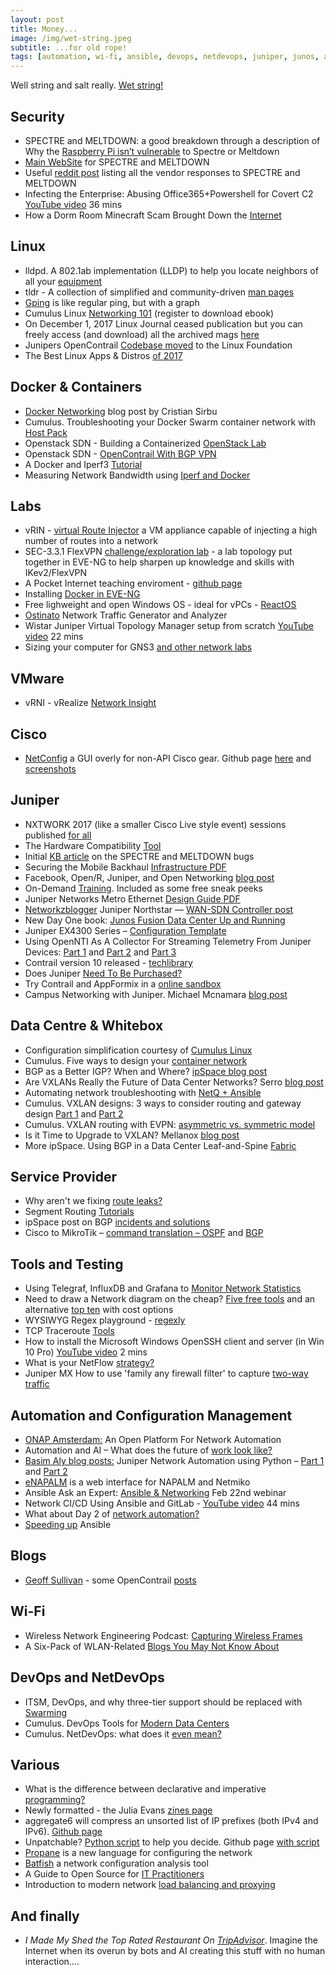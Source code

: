 ```yaml
---
layout: post
title: Money...
image: /img/wet-string.jpeg
subtitle: ...for old rope!
tags: [automation, wi-fi, ansible, devops, netdevops, juniper, junos, automation, security, linux, docker, containers, labs, eve-ng, vmware, whitebox, cumulus, cisco, data centre]
---
```

Well string and salt really. [Wet string!](http://www.revk.uk/2017/12/its-official-adsl-works-over-wet-string.html)

## Security

* SPECTRE and MELTDOWN: a good breakdown through a description of Why the [Raspberry Pi isn’t vulnerable](https://www.raspberrypi.org/blog/why-raspberry-pi-isnt-vulnerable-to-spectre-or-meltdown/) to Spectre or Meltdown
* [Main WebSite](https://meltdownattack.com/) for SPECTRE and MELTDOWN
* Useful [reddit post](https://www.reddit.com/r/networking/comments/7o4y40/meltdownspectre_vulnerability_tracker/) listing all the vendor responses to SPECTRE and MELTDOWN
* Infecting the Enterprise: Abusing Office365+Powershell for Covert C2 [YouTube video](https://www.youtube.com/watch?v=CvEXzHkhcjo&feature=youtu.be) 36 mins
* How a Dorm Room Minecraft Scam Brought Down the [Internet](https://www.wired.com/story/mirai-botnet-minecraft-scam-brought-down-the-internet/)

## Linux

* lldpd. A 802.1ab implementation (LLDP) to help you locate neighbors of all your [equipment](http://vincentbernat.github.io/lldpd/)
* tldr - A collection of simplified and community-driven [man pages](https://github.com/tldr-pages/tldr/blob/master/README.md)
* [Gping](http://www.omgubuntu.co.uk/2017/08/gping-ping-graph-linux) is like regular ping, but with a graph
* Cumulus Linux [Networking 101](https://cumulusnetworks.com/lp/linux-ebook-101-guide/) (register to download ebook)
* On December 1, 2017 Linux Journal ceased publication but you can freely access (and download) all the archived mags [here](https://archive.org/details/linuxjournalmagazine?sort=-date)
* Junipers OpenContrail [Codebase moved](http://newsroom.juniper.net/press-releases/juniper-networks-reinforces-longstanding-commitment-to-open-source-by-moving-ope-nyse-jnpr-11g148712-001) to the Linux Foundation
* The Best Linux Apps & Distros [of 2017](http://www.omgubuntu.co.uk/2017/12/list-best-linux-distros-apps-2017)

## Docker & Containers

* [Docker Networking](https://www.trueneutral.eu/2017/docker-networking.html) blog post by Cristian Sirbu
* Cumulus. Troubleshooting your Docker Swarm container network with [Host Pack](https://cumulusnetworks.com/blog/troubleshooting-docker-swarm-netq/)
* Openstack SDN - Building a Containerized [OpenStack Lab](http://networkop.co.uk/blog/2017/09/08/os-lab-docker/)
* Openstack SDN - [OpenContrail With BGP VPN](http://networkop.co.uk/blog/2018/01/02/os-contrail/)
* A Docker and Iperf3 [Tutorial](https://gestaltit.com/favorites/stephen/docker-iperf3-tutorial/)
* Measuring Network Bandwidth using [Iperf and Docker](http://networkstatic.net/measuring-network-bandwidth-using-iperf-and-docker/)

## Labs

* vRIN - [virtual Route Injector](https://adosztal.blogspot.co.uk/p/blog-page_9.html?m=1#!/p/blog-page_9.html) a VM appliance capable of injecting a high number of routes into a network
* SEC-3.3.1 FlexVPN [challenge/exploration lab](https://densemode.com/2017/11/26/sec-3-3-1-flexvpn-challenge-exploration-lab/) - a lab topology put together in EVE-NG to help sharpen up knowledge and skills with IKev2/FlexVPN
* A Pocket Internet teaching enviroment - [github page](https://github.com/inognet/pocketinternet/blob/master/README.md)
* Installing [Docker in EVE-NG](http://www.breakintheweb.com/2017/08/27/EVE-NG-Docker/)
* Free lighweight and open Windows OS - ideal for vPCs - [ReactOS](https://reactos.org/)
* [Ostinato](http://ostinato.org/) Network Traffic Generator and Analyzer
* Wistar Juniper Virtual Topology Manager setup from scratch [YouTube video](https://www.youtube.com/watch?v=b8cd2L9hcR4&feature=youtu.be) 22 mins
* Sizing your computer for GNS3 [and other network labs](https://adosztal.blogspot.co.uk/2018/01/sizing-your-computer-for-network-labs.html?m=1)

## VMware

* vRNI - vRealize [Network Insight](https://www.vmguru.com/2018/01/introducing-powervrni/)

## Cisco

* [NetConfig](https://www.reddit.com/r/networking/comments/7huh5p/last_week_i_shared_screenshots_of_a_gui_overlay_i/) a GUI overly for non-API Cisco gear. Github page [here](https://github.com/v1tal3/netconfig)  and [screenshots](https://imgur.com/a/VW62I)

## Juniper

* NXTWORK 2017 (like a smaller Cisco Live style event) sessions published [for all](https://www.juniper.net/us/en/dm/nxtwork/downloads/)
* The Hardware Compatibility [Tool](https://pathfinder.juniper.net/hct/category/)
* Initial [KB article](https://kb.juniper.net/InfoCenter/index?page=content&id=JSA10842) on the SPECTRE and MELTDOWN bugs
* Securing the Mobile Backhaul [Infrastructure PDF](https://t.co/sRuFaPc6lD)
* Facebook, Open/R, Juniper, and Open Networking [blog post](https://forums.juniper.net/t5/SDN-and-NFV-Era/Facebook-Open-R-Juniper-and-Open-Networking/ba-p/315725)
* On-Demand [Training](https://learningportal.juniper.net/juniper/user_activity_info.aspx?id=10072). Included as some free sneak peeks
* Juniper Networks Metro Ethernet [Design Guide PDF](https://www.juniper.net/documentation/en_US/release-independent/solutions/information-products/pathway-pages/solutions/metro-ethernet-dg.pdf)
* [Networkzblogger](https://networkzblogger.com/) Juniper Northstar — [WAN-SDN Controller post](https://networkzblogger.com/2017/03/17/juniper-northstar-wan-sdn-controller/)
* New Day One book: [Junos Fusion Data Center Up and Running](https://forums.juniper.net/t5/Day-One-Books/Day-One-Junos-Fusion-Data-Center-Up-and-Running/ba-p/316068)
* Juniper EX4300 Series – [Configuration Template](https://blog.michaelfmcnamara.com/2017/11/juniper-ex4300-series-configuration-template)
* Using OpenNTI As A Collector For Streaming Telemetry From Juniper Devices: [Part 1](https://techmocha.blog/2017/06/26/using-opennti-as-a-collector-for-streaming-telemetry-from-juniper-devices-part-1/) and [Part 2](https://techmocha.blog/2017/07/21/using-opennti-as-a-collector-for-streaming-telemetry-from-juniper-devices-part-2/) and [Part 3](https://techmocha.blog/2017/08/21/using-opennti-as-a-collector-for-streaming-telemetry-from-juniper-devices-part-3/)
* Contrail version 10 released - [techlibrary](https://www.juniper.net/documentation/en_US/contrail-cloud10.0/information-products/pathway-pages/index-r10.0.html)
* Does Juniper [Need To Be Purchased?](https://networkingnerd.net/2017/12/01/does-juniper-need-to-be-purchased/)
* Try Contrail and AppFormix in a [online sandbox](https://www.juniper.net/us/en/cloud-software/trial/index.html)
* Campus Networking with Juniper. Michael Mcnamara [blog post](https://blog.michaelfmcnamara.com/2017/11/campus-networking-with-juniper/)

## Data Centre & Whitebox

* Configuration simplification courtesy of [Cumulus Linux](https://toolr.io/2017/10/06/configuration-simplification-courtesy-of-cumulus-linux/)
* Cumulus. Five ways to design your [container network](https://cumulusnetworks.com/blog/5-ways-design-container-network/)
* BGP as a Better IGP? When and Where? [ipSpace blog post](http://blog.ipspace.net/2017/11/bgp-as-better-igp-when-and-where.html)
* Are VXLANs Really the Future of Data Center Networks? Serro [blog post](https://www.serro.com/vxlan-vxlan-really-future-data-center-networks/)
* Automating network troubleshooting with [NetQ + Ansible](https://cumulusnetworks.com/blog/network-troubleshooting-netq/)
* Cumulus. VXLAN designs: 3 ways to consider routing and gateway design [Part 1](https://cumulusnetworks.com/blog/vxlan-designs-part-1/) and [Part 2](https://cumulusnetworks.com/blog/vxlan-designs-part-2/)
* Cumulus. VXLAN routing with EVPN: [asymmetric vs. symmetric model](https://cumulusnetworks.com/blog/asymmetric-vs-symmetric-model/)
* Is it Time to Upgrade to VXLAN? Mellanox [blog post](http://www.mellanox.com/blog/2017/09/time-upgrade-vxlan/)
* More ipSpace. Using BGP in a Data Center Leaf-and-Spine [Fabric](http://www.ipspace.net/Data_Center_BGP)

## Service Provider

* Why aren't we fixing [route leaks?](http://www.circleid.com/posts/20171108_why_arent_we_fixing_route_leaks/)
* Segment Routing [Tutorials](http://www.segment-routing.net/tutorials/)
* ipSpace post on BGP [incidents and solutions](http://blog.ipspace.net/2017/12/bgp-tragedy-of-commons.html)
* Cisco to MikroTik – [command translation – OSPF](http://www.stubarea51.net/2018/01/05/cisco-to-mikrotik-command-translation-ospf/) and [BGP](http://www.stubarea51.net/2015/11/09/cisco-to-mikrotik-command-translation-bgp/)

## Tools and Testing

* Using Telegraf, InfluxDB and Grafana to [Monitor Network Statistics](https://lkhill.com/telegraf-influx-grafana-network-stats/)
* Need to draw a Network diagram on the cheap? [Five free tools](https://www.solarwindsmsp.com/blog/5-free-network-diagram-tools-get-your-networks-shape#) and an alternative [top ten](https://www.pcwdld.com/top-10-network-diagram-topology-and-mapping-software) with cost options
* WYSIWYG Regex playground - [regexly](https://regexly.chipto.io)
* TCP Traceroute [Tools](https://netbeez.net/blog/tcp-traceroute-tools/)
* How to install the Microsoft Windows OpenSSH client and server (in Win 10 Pro) [YouTube video](https://www.youtube.com/watch?v=iyLUTgyDkGI&feature=youtu.be) 2 mins
* What is your NetFlow [strategy?](https://www.forwardingplane.net/2017/12/what-is-your-netflow-strategy/)
* Juniper MX How to use 'family any firewall filter' to capture [two-way traffic](https://kb.juniper.net/InfoCenter/index?page=content&id=KB32201)

## Automation and Configuration Management

* [ONAP Amsterdam:](http://packetpushers.net/onap-amsterdam-open-platform-network-automation/) An Open Platform For Network Automation
* Automation and AI – What does the future of [work look like?](http://www.stephendale.com/2017/11/20/automation-and-ai-what-does-the-future-of-work-look-like/)
* [Basim Aly blog posts:](https://basimaly.wordpress.com/) Juniper Network Automation using Python – [Part 1](https://basimaly.wordpress.com/2017/11/25/juniper-network-automation-using-python-part-1/) and [Part 2](https://basimaly.wordpress.com/2017/12/11/juniper-network-automation-using-python-part-2/)
* [eNAPALM](https://github.com/afourmy/e-napalm) is a web interface for NAPALM and Netmiko
* Ansible Ask an Expert: [Ansible & Networking](https://www.ansible.com/resources/webinars-training/ask-an-expert-ansible-networks) Feb 22nd webinar
* Network CI/CD Using Ansible and GitLab - [YouTube video](https://www.youtube.com/watch?v=oL9HX0-vIGA&feature=youtu.be) 44 mins
* What about Day 2 of [network automation?](https://keepingitclassless.net/2017/04/cheese-moved-long-time-ago/)
* [Speeding up](https://d2c.io/post/speed-up-ansible) Ansible

## Blogs

* [Geoff Sullivan](http://geoffsullivan.net/) - some OpenContrail [posts](http://geoffsullivan.net/opencontrail-cloud-infrastructure-adoption/)

## Wi-Fi

* Wireless Network Engineering Podcast: [Capturing Wireless Frames](http://www.cleartosend.net/cts-102-capturing-wireless-frames/)
* A Six-Pack of WLAN-Related [Blogs You May Not Know About](https://wirednot.wordpress.com/2018/01/01/start-the-new-year-with-a-six-pack-of-wlan-related-blogs-you-may-not-know-about/)

## DevOps and NetDevOps

* ITSM, DevOps, and why three-tier support should be replaced with [Swarming](https://medium.com/@JonHall_/itsm-devops-and-why-the-three-tier-structure-must-be-replaced-with-swarming-91e76ba22304)
* Cumulus. DevOps Tools for [Modern Data Centers](https://cumulusnetworks.com/blog/devops-tools-for-modern-data-centers/)
* Cumulus. NetDevOps: what does it [even mean?](https://cumulusnetworks.com/blog/netdevops-meaning/)

## Various

* What is the difference between declarative and imperative [programming?](https://www.packtpub.com/books/content/what-difference-between-declarative-and-imperative-programming/)
* Newly formatted - the Julia Evans [zines page](https://jvns.ca/zines/)
* aggregate6 will compress an unsorted list of IP prefixes (both IPv4 and IPv6). [Github page](https://github.com/job/aggregate6/blob/master/README.md)
* Unpatchable? [Python script](https://www.ifconfig.it/hugo/post/unpatchable/) to help you decide. Github page [with script](https://github.com/routetonull/various/blob/master/unpatchable.py)
* [Propane](https://propane-lang.org/) is a new language for configuring the network
* [Batfish](https://github.com/batfish/batfish) a network configuration analysis tool
* A Guide to Open Source for [IT Practitioners](https://keepingitclassless.net/2017/12/a-guide-open-source-it-practitioners/)
* Introduction to modern network [load balancing and proxying](https://blog.envoyproxy.io/introduction-to-modern-network-load-balancing-and-proxying-a57f6ff80236)

## And finally

* _I Made My Shed the Top Rated Restaurant On [TripAdvisor](https://www.vice.com/en_uk/article/434gqw/i-made-my-shed-the-top-rated-restaurant-on-tripadvisor)_. Imagine the Internet when its overun by bots and AI creating this stuff with no human interaction....
